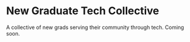 # New Graduate Tech Collective

A collective of new grads serving their community through tech. Coming soon.

